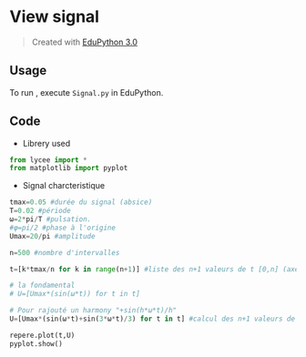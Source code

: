 # View signal

>Created with [EduPython 3.0](https://edupython.tuxfamily.org/)

## Usage

To run , execute `Signal.py` in EduPython.

## Code

- Librery used
```Python
from lycee import *
from matplotlib import pyplot
```
- Signal charcteristique
```Python
tmax=0.05 #durée du signal (absice)
T=0.02 #période
ω=2*pi/T #pulsation.
#φ=pi/2 #phase à l'origine
Umax=20/pi #amplitude
````
```Python
n=500 #nombre d'intervalles

t=[k*tmax/n for k in range(n+1)] #liste des n+1 valeurs de t [0,n] (axe des abscisses)

# la fondamental
# U=[Umax*(sin(ω*t)) for t in t]

# Pour rajouté un harmony "+sin(h*ω*t)/h"
U=[Umax*(sin(ω*t)+sin(3*ω*t)/3) for t in t] #calcul des n+1 valeurs de U

repere.plot(t,U)
pyplot.show()
```
